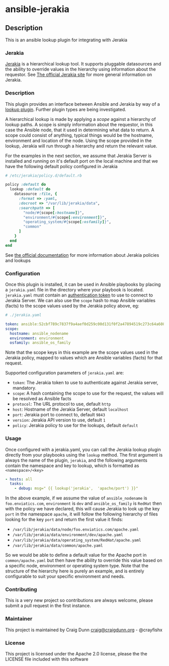 # ansible-jerakia

## Description

This is an ansible lookup plugin for integrating with Jerakia

### Jerakia

[Jerakia](http://jerakia.io) is a hierarchical lookup tool.  It supports pluggable datasources and the ability to override values in the hierarchy using information about the requestor.  See [The official Jerakia site](http://jerakia.io) for more general information on Jerakia.

### Description

This plugin provides an interface between Ansible and Jerakia by way of a [lookup plugin](http://docs.ansible.com/ansible/latest/playbooks_lookups.html).  Further plugin types are being investigated.

A hierarchical lookup is made by applying a _scope_ against a hierarchy of lookup paths.  A scope is simply information about the requestor, in this case the Ansible node, that it used in determining what data to return.  A scope could consist of anything, typical things would be the hostname, environment and location of the node.  Using the scope provided in the lookup, Jerakia will run through a hierarchy and return the relevant value.

For the examples in the next section, we assume that Jerakia Server is installed and running on it's default port on the local machine and that we have the following default policy configured in Jerakia

```ruby
# /etc/jerakia/policy.d/default.rb

policy :default do
  lookup :default do
    datasource :file, {
      :format => :yaml,
      :docroot => "/var/lib/jerakia/data",
      :searchpath => [
        "node/#{scope[:hostname]}",
        "environment/#{scope[:environment]}",
        "operating_system/#{scope[:osfamily]}",
        "common"
      ]
    }
  end
end
```

See [the official documentation](http://jerakia.io/basics/lookups/) for more information about Jerakia policies and lookups

### Configuration


Once this plugin is installed, it can be used in Ansible playbooks by placing a `jerakia.yaml` file in the directory where your playbook is located.  `jerakia.yaml` must contain an [authentication token](http://jerakia.io/server/tokens) to use to connect to Jerakia Server.  We can also use the `scope` hash to map Ansible variables (facts) to the scope values used by the Jerakia policy above, eg:


```yaml
# ./jerakia.yaml

token: ansible:52cbf789c7837f9a4aef0d259c00d131f0f2a47894519c273c64a608de1382cba4221447752e9ac2
scope:
  hostname: ansible_nodename
  environment: environment
  osfamily: ansible_os_family
```

Note that the scope keys in this example are the scope values used in the Jerakia policy, mapped to values which are Ansible variables (facts) for that request.

Supported configuration parameters of `jerakia.yaml` are:

* `token`: The Jerakia token to use to authenticate against Jerakia server, mandatory.
* `scope`: A hash containing the scope to use for the request, the values will be resolved as Ansible facts
* `protocol`: The URL protocol to use, default `http`
* `host`: Hostname of the Jerakia Server, default `localhost`
* `port`: Jerakia port to connect to, default `9843`
* `version`: Jerakia API version to use, default `1`
* `policy`: Jerakia policy to use for the lookups, default `default`


### Usage

Once configured with a jerakia.yaml, you can call the Jerakia lookup plugin directly from your playbooks using the `lookup` method.  The first argument is always the name of the plugin, `jerakia`, and the following arguments contain the namespace and key to lookup, which is formatted as `<namespace>/<key>`

```yaml
- hosts: all
  tasks:
    - debug: msg=" {{ lookup('jerakia',  'apache/port') }}"
```

In the above example, if we assume the value of `ansible_nodename` is `foo.enviatics.com`, `environment` is `dev` and `ansible_os_family` is `RedHat` then with the policy we have declared, this will cause Jerakia to look up the key `port` in the namespace `apache`, it will follow the following hierarchy of files looking for the key `port` and return the first value it finds:

* `/var/lib/jerakia/data/node/foo.enviatics.com/apache.yaml`
* `/var/lib/jerakia/data/environment/dev/apache.yaml`
* `/var/lib/jerakia/data/operating_system/RedHat/apache.yaml`
* `/var/lib/jerakia/data/common/apache.yaml`

So we would be able to define a default value for the Apache port in `common/apache.yaml` but then have the ability to override this value based on a specific node, environment or operating system type.  Note that the structure of the hierarchy here is purely an example, and is entirely configurable to suit your specific environment and needs.

### Contributing

This is a very new project so contributions are always welcome, please submit a pull request in the first instance.

### Maintainer

This project is maintained by Craig Dunn <craig@craigdunn.org> - @crayfishx


### License

This project is licensed under the Apache 2.0 license, please the the LICENSE file included with this software



